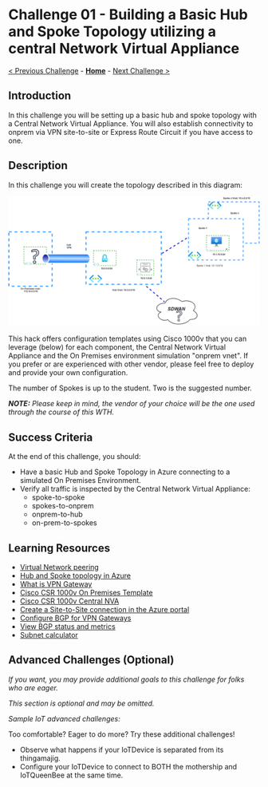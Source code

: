 # Challenge 01 - Building a Basic Hub and Spoke Topology utilizing a central Network Virtual Appliance

[< Previous Challenge](./Challenge-00.md) - **[Home](../README.md)** - [Next Challenge >](./Challenge-02.md)

## Introduction

In this challenge you will be setting up a basic hub and spoke topology with a Central Network Virtual Appliance. You will also establish connectivity to onprem via VPN site-to-site or Express Route Circuit if you have access to one.

## Description

In this challenge you will create the topology described in this diagram:

![hubnspoke noARS](/xxx-AzureRouteServer/Student/Resources/media/Azure%20Route%20Server%20WTH%20Challenge1.png)

This hack offers configuration templates using Cisco 1000v that you can leverage (below) for each component, the Central Network Virtual Appliance and the On Premises environment simulation "onprem vnet". If you prefer or are experienced with other vendor, please feel free to deploy and provide your own configuration. 

The number of Spokes is up to the student. Two is the suggested number. 

***NOTE:** Please keep in mind, the vendor of your choice will be the one used through the course of this WTH.*

## Success Criteria


At the end of this challenge, you should:

- Have a basic Hub and Spoke Topology in Azure connecting to a simulated On Premises Environment. 
- Verify all traffic is inspected by the Central Network Virtual Appliance:
  - spoke-to-spoke
  - spokes-to-onprem
  - onprem-to-hub
  - on-prem-to-spokes


## Learning Resources

* [Virtual Network peering](https://docs.microsoft.com/azure/virtual-network/virtual-network-peering-overview)
* [Hub and Spoke topology in Azure](https://docs.microsoft.com/azure/architecture/reference-architectures/hybrid-networking/hub-spoke)
* [What is VPN Gateway](https://docs.microsoft.com/azure/vpn-gateway/vpn-gateway-about-vpngateways)
* [Cisco CSR 1000v On Premises Template](resources/wthcsronprem.md)
* [Cisco CSR 1000v Central NVA](resources/central%20NVA%20template.md)
* [Create a Site-to-Site connection in the Azure portal](https://docs.microsoft.com/azure/vpn-gateway/vpn-gateway-howto-site-to-site-resource-manager-portal)
* [Configure BGP for VPN Gateways](https://docs.microsoft.com/en-us/azure/vpn-gateway/bgp-howto)
* [View BGP status and metrics](https://docs.microsoft.com/en-us/azure/vpn-gateway/bgp-diagnostics)
* [Subnet calculator](https://www.davidc.net/sites/default/subnets/subnets.html)

## Advanced Challenges (Optional)

*If you want, you may provide additional goals to this challenge for folks who are eager.*

*This section is optional and may be omitted.*

*Sample IoT advanced challenges:*

Too comfortable?  Eager to do more?  Try these additional challenges!

- Observe what happens if your IoTDevice is separated from its thingamajig.
- Configure your IoTDevice to connect to BOTH the mothership and IoTQueenBee at the same time.
